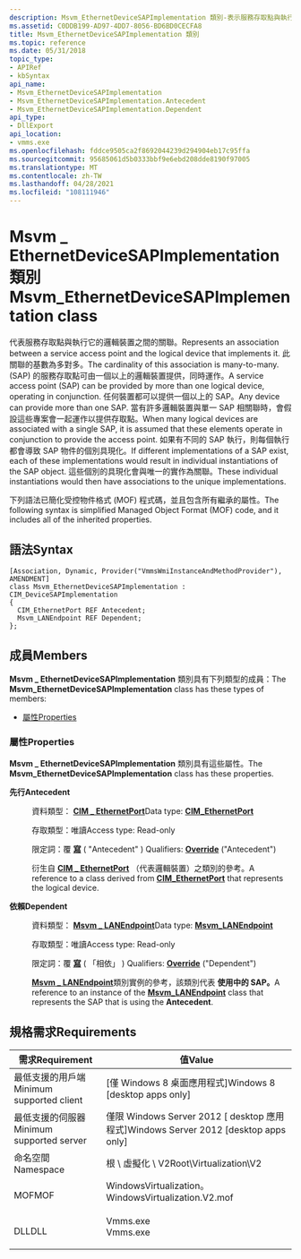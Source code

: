 ```yaml
---
description: Msvm_EthernetDeviceSAPImplementation 類別-表示服務存取點與執行它的邏輯裝置之間的關聯。
ms.assetid: C0DDB199-AD97-4DD7-8056-BD6BD0CECFA8
title: Msvm_EthernetDeviceSAPImplementation 類別
ms.topic: reference
ms.date: 05/31/2018
topic_type:
- APIRef
- kbSyntax
api_name:
- Msvm_EthernetDeviceSAPImplementation
- Msvm_EthernetDeviceSAPImplementation.Antecedent
- Msvm_EthernetDeviceSAPImplementation.Dependent
api_type:
- DllExport
api_location:
- vmms.exe
ms.openlocfilehash: fddce9505ca2f8692044239d294904eb17c95ffa
ms.sourcegitcommit: 95685061d5b0333bbf9e6ebd208dde8190f97005
ms.translationtype: MT
ms.contentlocale: zh-TW
ms.lasthandoff: 04/28/2021
ms.locfileid: "108111946"
---
```

# <a name="msvm_ethernetdevicesapimplementation-class"></a><span data-ttu-id="b345b-103">Msvm \_ EthernetDeviceSAPImplementation 類別</span><span class="sxs-lookup"><span data-stu-id="b345b-103">Msvm\_EthernetDeviceSAPImplementation class</span></span>

<span data-ttu-id="b345b-104">代表服務存取點與執行它的邏輯裝置之間的關聯。</span><span class="sxs-lookup"><span data-stu-id="b345b-104">Represents an association between a service access point and the logical device that implements it.</span></span> <span data-ttu-id="b345b-105">此關聯的基數為多對多。</span><span class="sxs-lookup"><span data-stu-id="b345b-105">The cardinality of this association is many-to-many.</span></span> <span data-ttu-id="b345b-106"> (SAP) 的服務存取點可由一個以上的邏輯裝置提供，同時運作。</span><span class="sxs-lookup"><span data-stu-id="b345b-106">A service access point (SAP) can be provided by more than one logical device, operating in conjunction.</span></span> <span data-ttu-id="b345b-107">任何裝置都可以提供一個以上的 SAP。</span><span class="sxs-lookup"><span data-stu-id="b345b-107">Any device can provide more than one SAP.</span></span> <span data-ttu-id="b345b-108">當有許多邏輯裝置與單一 SAP 相關聯時，會假設這些專案會一起運作以提供存取點。</span><span class="sxs-lookup"><span data-stu-id="b345b-108">When many logical devices are associated with a single SAP, it is assumed that these elements operate in conjunction to provide the access point.</span></span> <span data-ttu-id="b345b-109">如果有不同的 SAP 執行，則每個執行都會導致 SAP 物件的個別具現化。</span><span class="sxs-lookup"><span data-stu-id="b345b-109">If different implementations of a SAP exist, each of these implementations would result in individual instantiations of the SAP object.</span></span> <span data-ttu-id="b345b-110">這些個別的具現化會與唯一的實作為關聯。</span><span class="sxs-lookup"><span data-stu-id="b345b-110">These individual instantiations would then have associations to the unique implementations.</span></span>

<span data-ttu-id="b345b-111">下列語法已簡化受控物件格式 (MOF) 程式碼，並且包含所有繼承的屬性。</span><span class="sxs-lookup"><span data-stu-id="b345b-111">The following syntax is simplified Managed Object Format (MOF) code, and it includes all of the inherited properties.</span></span>

## <a name="syntax"></a><span data-ttu-id="b345b-112">語法</span><span class="sxs-lookup"><span data-stu-id="b345b-112">Syntax</span></span>

``` syntax
[Association, Dynamic, Provider("VmmsWmiInstanceAndMethodProvider"), AMENDMENT]
class Msvm_EthernetDeviceSAPImplementation : CIM_DeviceSAPImplementation
{
  CIM_EthernetPort REF Antecedent;
  Msvm_LANEndpoint REF Dependent;
};
```

## <a name="members"></a><span data-ttu-id="b345b-113">成員</span><span class="sxs-lookup"><span data-stu-id="b345b-113">Members</span></span>

<span data-ttu-id="b345b-114">**Msvm \_ EthernetDeviceSAPImplementation** 類別具有下列類型的成員：</span><span class="sxs-lookup"><span data-stu-id="b345b-114">The **Msvm\_EthernetDeviceSAPImplementation** class has these types of members:</span></span>

-   [<span data-ttu-id="b345b-115">屬性</span><span class="sxs-lookup"><span data-stu-id="b345b-115">Properties</span></span>](#properties)

### <a name="properties"></a><span data-ttu-id="b345b-116">屬性</span><span class="sxs-lookup"><span data-stu-id="b345b-116">Properties</span></span>

<span data-ttu-id="b345b-117">**Msvm \_ EthernetDeviceSAPImplementation** 類別具有這些屬性。</span><span class="sxs-lookup"><span data-stu-id="b345b-117">The **Msvm\_EthernetDeviceSAPImplementation** class has these properties.</span></span>

<dl> <dt>

<span data-ttu-id="b345b-118">**先行**</span><span class="sxs-lookup"><span data-stu-id="b345b-118">**Antecedent**</span></span>
</dt> <dd> <dl> <dt>

<span data-ttu-id="b345b-119">資料類型： **[ **CIM \_ EthernetPort**](/previous-versions/windows/desktop/iscsitarg/cim-ethernetport)**</span><span class="sxs-lookup"><span data-stu-id="b345b-119">Data type: **[**CIM\_EthernetPort**](/previous-versions/windows/desktop/iscsitarg/cim-ethernetport)**</span></span>
</dt> <dt>

<span data-ttu-id="b345b-120">存取類型：唯讀</span><span class="sxs-lookup"><span data-stu-id="b345b-120">Access type: Read-only</span></span>
</dt> <dt>

<span data-ttu-id="b345b-121">限定詞：覆 [**寫**](/windows/desktop/WmiSdk/standard-qualifiers) ( "Antecedent" ) </span><span class="sxs-lookup"><span data-stu-id="b345b-121">Qualifiers: [**Override**](/windows/desktop/WmiSdk/standard-qualifiers) ("Antecedent")</span></span>
</dt> </dl>

<span data-ttu-id="b345b-122">衍生自 [**CIM \_ EthernetPort**](/previous-versions/windows/desktop/iscsitarg/cim-ethernetport) （代表邏輯裝置）之類別的參考。</span><span class="sxs-lookup"><span data-stu-id="b345b-122">A reference to a class derived from [**CIM\_EthernetPort**](/previous-versions/windows/desktop/iscsitarg/cim-ethernetport) that represents the logical device.</span></span>

</dd> <dt>

<span data-ttu-id="b345b-123">**依賴**</span><span class="sxs-lookup"><span data-stu-id="b345b-123">**Dependent**</span></span>
</dt> <dd> <dl> <dt>

<span data-ttu-id="b345b-124">資料類型： **[ **Msvm \_ LANEndpoint**](msvm-lanendpoint.md)**</span><span class="sxs-lookup"><span data-stu-id="b345b-124">Data type: **[**Msvm\_LANEndpoint**](msvm-lanendpoint.md)**</span></span>
</dt> <dt>

<span data-ttu-id="b345b-125">存取類型：唯讀</span><span class="sxs-lookup"><span data-stu-id="b345b-125">Access type: Read-only</span></span>
</dt> <dt>

<span data-ttu-id="b345b-126">限定詞：覆 [**寫**](/windows/desktop/WmiSdk/standard-qualifiers) ( 「相依」 ) </span><span class="sxs-lookup"><span data-stu-id="b345b-126">Qualifiers: [**Override**](/windows/desktop/WmiSdk/standard-qualifiers) ("Dependent")</span></span>
</dt> </dl>

<span data-ttu-id="b345b-127">[**Msvm \_ LANEndpoint**](msvm-lanendpoint.md)類別實例的參考，該類別代表 **使用中的 SAP。**</span><span class="sxs-lookup"><span data-stu-id="b345b-127">A reference to an instance of the [**Msvm\_LANEndpoint**](msvm-lanendpoint.md) class that represents the SAP that is using the **Antecedent**.</span></span>

</dd> </dl>

## <a name="requirements"></a><span data-ttu-id="b345b-128">規格需求</span><span class="sxs-lookup"><span data-stu-id="b345b-128">Requirements</span></span>



| <span data-ttu-id="b345b-129">需求</span><span class="sxs-lookup"><span data-stu-id="b345b-129">Requirement</span></span> | <span data-ttu-id="b345b-130">值</span><span class="sxs-lookup"><span data-stu-id="b345b-130">Value</span></span> |
|-------------------------------------|---------------------------------------------------------------------------------------------------------|
| <span data-ttu-id="b345b-131">最低支援的用戶端</span><span class="sxs-lookup"><span data-stu-id="b345b-131">Minimum supported client</span></span><br/> | <span data-ttu-id="b345b-132">\[僅 Windows 8 桌面應用程式\]</span><span class="sxs-lookup"><span data-stu-id="b345b-132">Windows 8 \[desktop apps only\]</span></span><br/>                                                              |
| <span data-ttu-id="b345b-133">最低支援的伺服器</span><span class="sxs-lookup"><span data-stu-id="b345b-133">Minimum supported server</span></span><br/> | <span data-ttu-id="b345b-134">僅限 Windows Server 2012 \[ desktop 應用程式\]</span><span class="sxs-lookup"><span data-stu-id="b345b-134">Windows Server 2012 \[desktop apps only\]</span></span><br/>                                                    |
| <span data-ttu-id="b345b-135">命名空間</span><span class="sxs-lookup"><span data-stu-id="b345b-135">Namespace</span></span><br/>                | <span data-ttu-id="b345b-136">根 \\ 虛擬化 \\ V2</span><span class="sxs-lookup"><span data-stu-id="b345b-136">Root\\Virtualization\\V2</span></span><br/>                                                                     |
| <span data-ttu-id="b345b-137">MOF</span><span class="sxs-lookup"><span data-stu-id="b345b-137">MOF</span></span><br/>                      | <dl> <span data-ttu-id="b345b-138"><dt>WindowsVirtualization。</dt></span><span class="sxs-lookup"><span data-stu-id="b345b-138"><dt>WindowsVirtualization.V2.mof</dt></span></span> </dl> |
| <span data-ttu-id="b345b-139">DLL</span><span class="sxs-lookup"><span data-stu-id="b345b-139">DLL</span></span><br/>                      | <dl> <span data-ttu-id="b345b-140"><dt>Vmms.exe</dt></span><span class="sxs-lookup"><span data-stu-id="b345b-140"><dt>Vmms.exe</dt></span></span> </dl>                     |



 


